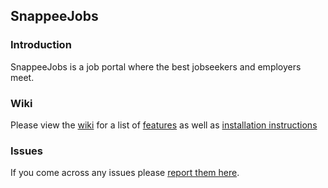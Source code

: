 ## SnappeeJobs

### Introduction

SnappeeJobs is a job portal where the best jobseekers and employers meet. 

### Wiki

Please view the [wiki](https://github.com/leejop/snappeejobs/wiki) for a list of [features](https://github.com/leejop/snappeejobs/wiki#features) as well as [installation instructions](https://github.com/leejop/snappeejobs/wiki/1.-Installation)

### Issues

If you come across any issues please [report them here](https://github.com/leejop/snappeejobs/issues).

